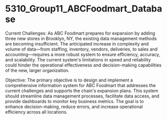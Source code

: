 # 5310_Group11_ABCFoodmart_Database


Current Challenges: As ABC Foodmart prepares for expansion by adding three new stores in Brooklyn, NY, the existing data management methods are becoming insufficient. The anticipated increase in complexity and volume of data—from staffing, inventory, vendors, deliveries, to sales and accounting—requires a more robust system to ensure efficiency, accuracy, and scalability. The current system's limitations in speed and reliability could hinder the operational effectiveness and decision-making capabilities of the new, larger organization.


Objective: The primary objective is to design and implement a comprehensive information system for ABC Foodmart that addresses the current challenges and supports the chain's expansion plans. This system should streamline data management processes, facilitate data access, and provide dashboards to monitor key business metrics. The goal is to enhance decision-making, reduce errors, and increase operational efficiency across all locations.
